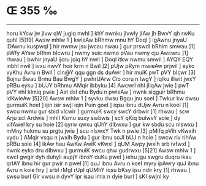 # Œ 355 ‰
---
horu kYsw jw jIvw qW jugiq nwhI ] khY nwnku jIvwly jIAw jh BwvY qh
rwKu quhI ]5]19] Awsw mhlw 1 ] kwieAw bRhmw mnu hY DoqI ] igAwnu
jnyaU iDAwnu kuspwqI ] hir nwmw jsu jwcau nwau ] gur prswdI bRhim
smwau ]1] pWfy AYsw bRhm bIcwru ] nwmy suic nwmo pVau nwmy cju Awcwru
]1] rhwau ] bwhir jnyaU ijcru joiq hY nwil ] DoqI itkw nwmu smwil ]
AYQY EQY inbhI nwil ] ivxu nwvY hoir krm n Bwil ]2] pUjw pRym mwieAw
prjwil ] eyko vyKhu Avru n Bwil ] cIn@Y qqu ggn ds duAwr ] hir muiK
pwT pVY bIcwr ]3] Bojnu Bwau Brmu Bau BwgY ] pwhrUArw Cib coru n lwgY
] iqlku illwit jwxY pRBu eyku ] bUJY bRhmu AMqir ibbyku ]4] AwcwrI nhI
jIiqAw jwie ] pwT pVY nhI kImiq pwie ] Ast dsI chu Bydu n pwieAw
] nwnk siqguir bRhmu idKwieAw ]5]20] Awsw mhlw 1 ] syvku dwsu
Bgqu jnu soeI ] Twkur kw dwsu gurmuiK hoeI ] ijin isir swjI iqin Puin
goeI ] iqsu ibnu dUjw Avru n koeI ]1] swcu nwmu gur sbid vIcwir ]
gurmuiK swcy swcY drbwir ]1] rhwau ] scw Arju scI Ardwis ] mhlI
Ksmu suxy swbwis ] scY qKiq bulwvY soie ] dy vifAweI kry su hoie ]2]
qyrw qwxu qUhY dIbwxu ] gur kw sbdu scu nIswxu ] mMny hukmu su prgtu jwie
] scu nIswxY Twk n pwie ]3] pMifq pVih vKwxih vydu ] AMqir vsqu n
jwxih Bydu ] gur ibnu soJI bUJ n hoie ] swcw riv rihAw pRBu soie ]4]
ikAw hau AwKw AwiK vKwxI ] qUM Awpy jwxih srb ivfwxI ] nwnk eyko
dru dIbwxu ] gurmuiK swcu qhw gudrwxu ]5]21] Awsw mhlw 1 ] kwcI
gwgir dyh duhylI aupjY ibnsY duKu pweI ] iehu jgu swgru duqru ikau qrIAY
ibnu hir gur pwir n pweI ]1] quJ ibnu Avru n koeI myry ipAwry quJ ibnu
Avru n koie hry ] srbI rMgI rUpI qUMhY iqsu bKsy ijsu ndir kry ]1]
rhwau ] swsu burI Gir vwsu n dyvY ipr isau imlx n dyie burI ] sKI
swjnI ky
####
